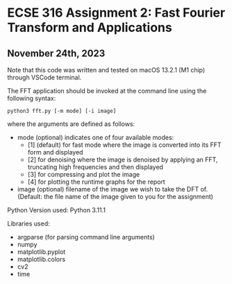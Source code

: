 # ECSE 316 Assignment 2: Fast Fourier Transform and Applications
## November 24th, 2023

Note that this code was written and tested on macOS 13.2.1 (M1 chip) through VSCode terminal. 

The FFT application should be invoked at the command line using the following syntax: 

``` python3 fft.py [-m mode] [-i image] ```

where the arguments are defined as follows:
- mode (optional) indicates one of four available modes: 
    - [1] (default) for fast mode where the image is converted into its FFT form and displayed
    - [2] for denoising where the image is denoised by applying an FFT, truncating high frequencies and then displayed
    - [3] for compressing and plot the image
    - [4] for plotting the runtime graphs for the report
- image (optional) filename of the image we wish to take the DFT of. (Default: the file name of the image given to you for the assignment)

Python Version used: Python 3.11.1

Libraries used: 
- argparse (for parsing command line arguments)
- numpy
- matplotlib.pyplot
- matplotlib.colors
- cv2
- time
